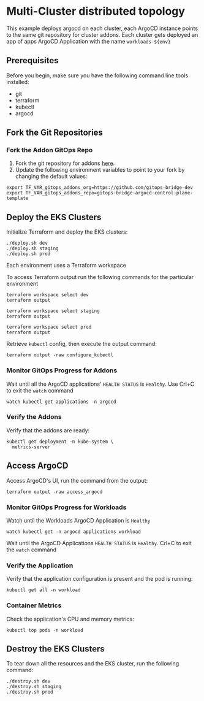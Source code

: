 # Multi-Cluster distributed topology

This example deploys argocd on each cluster, each ArgoCD instance points to the same git repository for cluster addons.
Each cluster gets deployed an app of apps ArgoCD Application with the name `workloads-${env}`

## Prerequisites
Before you begin, make sure you have the following command line tools installed:
- git
- terraform
- kubectl
- argocd

## Fork the Git Repositories

### Fork the Addon GitOps Repo
1. Fork the git repository for addons [here](https://github.com/gitops-bridge-dev/gitops-bridge-argocd-control-plane-template).
2. Update the following environment variables to point to your fork by changing the default values:
```shell
export TF_VAR_gitops_addons_org=https://github.com/gitops-bridge-dev
export TF_VAR_gitops_addons_repo=gitops-bridge-argocd-control-plane-template
```

## Deploy the EKS Clusters
Initialize Terraform and deploy the EKS clusters:
```shell
./deploy.sh dev
./deploy.sh staging
./deploy.sh prod
```

Each environment uses a Terraform workspace

To access Terraform output run the following commands for the particular environment
```shell
terraform workspace select dev
terraform output
```
```shell
terraform workspace select staging
terraform output
```
```shell
terraform workspace select prod
terraform output
```

Retrieve `kubectl` config, then execute the output command:
```shell
terraform output -raw configure_kubectl
```

### Monitor GitOps Progress for Addons
Wait until all the ArgoCD applications' `HEALTH STATUS` is `Healthy`. Use Crl+C to exit the `watch` command
```shell
watch kubectl get applications -n argocd
```

### Verify the Addons
Verify that the addons are ready:
```shell
kubectl get deployment -n kube-system \
  metrics-server
```

## Access ArgoCD
Access ArgoCD's UI, run the command from the output:
```shell
terraform output -raw access_argocd
```

### Monitor GitOps Progress for Workloads
Watch until the Workloads ArgoCD Application is `Healthy`
```shell
watch kubectl get -n argocd applications workload
```
Wait until the ArgoCD Applications `HEALTH STATUS` is `Healthy`. Crl+C to exit the `watch` command

### Verify the Application
Verify that the application configuration is present and the pod is running:
```shell
kubectl get all -n workload
```

### Container Metrics
Check the application's CPU and memory metrics:
```shell
kubectl top pods -n workload
```

## Destroy the EKS Clusters
To tear down all the resources and the EKS cluster, run the following command:
```shell
./destroy.sh dev
./destroy.sh staging
./destroy.sh prod
```
